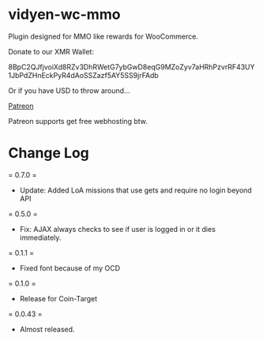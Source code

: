 # vidyen-wc-mmo

Plugin designed for MMO like rewards for WooCommerce.

Donate to our XMR Wallet:

8BpC2QJfjvoiXd8RZv3DhRWetG7ybGwD8eqG9MZoZyv7aHRhPzvrRF43UY1JbPdZHnEckPyR4dAoSSZazf5AY5SS9jrFAdb

Or if you have USD to throw around...

[Patreon](https://www.patreon.com/vidyen)

Patreon supports get free webhosting btw.

# Change Log

= 0.7.0 =

- Update: Added LoA missions that use gets and require no login beyond API

= 0.5.0 =

- Fix: AJAX always checks to see if user is logged in or it dies immediately.

= 0.1.1 =

- Fixed font because of my OCD

= 0.1.0 =

- Release for Coin-Target

= 0.0.43 =

- Almost released.
